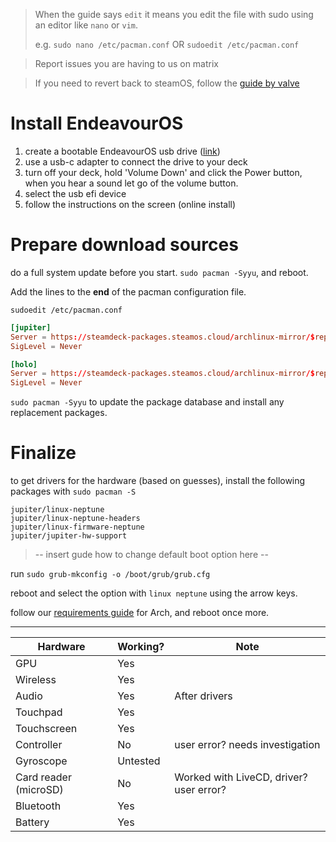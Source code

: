 > When the guide says `edit` it means you edit the file with sudo using an editor like `nano` or `vim`.
> 
> e.g. `sudo nano /etc/pacman.conf` OR `sudoedit /etc/pacman.conf`

> Report issues you are having to us on matrix 

> If you need to revert back to steamOS, follow the [guide by valve](https://help.steampowered.com/en/faqs/view/1B71-EDF2-EB6D-2BB3)

# Install EndeavourOS

1. create a bootable EndeavourOS usb drive ([link](https://discovery.endeavouros.com/installation/create-install-media-usb-key/2021/03/))
1. use a usb-c adapter to connect the drive to your deck
1. turn off your deck, hold 'Volume Down' and click the Power button, when you hear a sound let go of the volume button.
1. select the usb efi device
1. follow the instructions on the screen (online install)
# Prepare download sources

do a full system update before you start. `sudo pacman -Syyu`, and reboot.

Add the lines to the __end__ of the pacman configuration file.

`sudoedit /etc/pacman.conf`

```toml
[jupiter]
Server = https://steamdeck-packages.steamos.cloud/archlinux-mirror/$repo/os/$arch
SigLevel = Never

[holo]
Server = https://steamdeck-packages.steamos.cloud/archlinux-mirror/$repo/os/$arch
SigLevel = Never
```

`sudo pacman -Syyu` to update the package database and install any replacement packages.

# Finalize

to get drivers for the hardware (based on guesses), install the following packages with `sudo pacman -S`

    jupiter/linux-neptune
    jupiter/linux-neptune-headers
    jupiter/linux-firmware-neptune
    jupiter/jupiter-hw-support

> -- insert gude how to change default boot option here --

run `sudo grub-mkconfig -o /boot/grub/grub.cfg`

reboot and select the option with `linux neptune` using the arrow keys.

follow our [requirements guide](https://johncena141.eu.org:8141/reqs) for Arch, and reboot once more.

---

| Hardware | Working? | Note |
|---|---|---|
| GPU | Yes ||
| Wireless | Yes ||
| Audio | Yes | After drivers |
| Touchpad | Yes ||
| Touchscreen | Yes ||
| Controller | No | user error? needs investigation |
| Gyroscope | Untested ||
| Card reader (microSD) | No | Worked with LiveCD, driver? user error?|
| Bluetooth | Yes ||
| Battery | Yes ||
